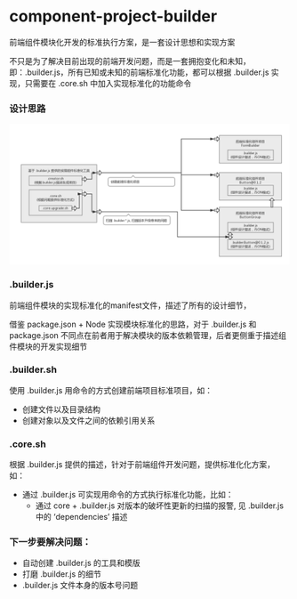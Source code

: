 # component-project-builder

前端组件模块化开发的标准执行方案，是一套设计思想和实现方案

不只是为了解决目前出现的前端开发问题，而是一套拥抱变化和未知，即：.builder.js，所有已知或未知的前端标准化功能，都可以根据 .builder.js 实现，只需要在 .core.sh 中加入实现标准化的功能命令

### 设计思路
![images](/builder1.png "设计思路")

### .builder.js
前端组件模块的实现标准化的manifest文件，描述了所有的设计细节，

借鉴 package.json + Node 实现模块标准化的思路，对于 .builder.js 和 package.json 不同点在前者用于解决模块的版本依赖管理，后者更侧重于描述组件模块的开发实现细节

### .builder.sh
使用 .builder.js 用命令的方式创建前端项目标准项目，如：

* 创建文件以及目录结构
* 创建对象以及文件之间的依赖引用关系

### .core.sh
根据 .builder.js 提供的描述，针对于前端组件开发问题，提供标准化化方案，如：

* 通过 .builder.js 可实现用命令的方式执行标准化功能，比如：
  * 通过 core + .builder.js 对版本的破坏性更新的扫描的报警, 见 .builder.js 中的 ‘dependencies’ 描述

### 下一步要解决问题：
* 自动创建 .builder.js 的工具和模版
* 打磨 .builder.js 的细节
* .builder.js 文件本身的版本号问题
